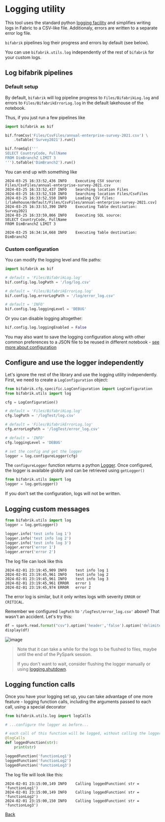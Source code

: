 # Logging utility

This tool uses the standard python [logging facility](https://docs.python.org/3/library/logging.html) and simplifies writing logs in Fabric to a CSV-like file. Additionaly, errors are written to a separate error log file. 

`bifabrik` pipelines log their progress and errors by default (see below).

You can use `bifabrik.utils.log` independently of the rest of `bifabrik` for your custom logs.

## Log bifabrik pipelines

### Default setup

By default, `bifabrik` will log pipeline progress to `Files/BifabrikLog.log`  and errors to `Files/BifabrikErrorLog.log` in the default lakehouse of the notebook.

Thus, if you just run a few pipelines like
```python
import bifabrik as bif

bif.fromCsv('Files/CsvFiles/annual-enterprise-survey-2021.csv') \
    .toTable('Survey2021').run()

bif.fromSql('''
SELECT CountryCode, FullName
FROM DimBranchZ LIMIT 3
''').toTable('DimBranch2').run()
```

You can end up with something like
```
2024-03-25 16:33:52,436	INFO	Executing CSV source: Files/CsvFiles/annual-enterprise-survey-2021.csv
2024-03-25 16:33:52,437	INFO	Searching location Files
2024-03-25 16:33:52,510	INFO	Searching location Files/CsvFiles
2024-03-25 16:33:52,550	INFO	Loading CSV files: [/lakehouse/default/Files/CsvFiles/annual-enterprise-survey-2021.csv]
2024-03-25 16:33:53,390	INFO	Executing Table destination: Survey2021
2024-03-25 16:33:59,866	INFO	Executing SQL source: 
SELECT CountryCode, FullName
FROM DimBranchZ LIMIT 3

2024-03-25 16:34:14,668	INFO	Executing Table destination: DimBranch2
```

### Custom configuration

You can modify the logging level and file paths:

```python
import bifabrik as bif

# default = 'Files/BifabrikLog.log'
bif.config.log.logPath = '/log/log.csv'

# default = 'Files/BifabrikErrorLog.log'
bif.config.log.errorLogPath = '/log/error_log.csv'

# default = 'INFO'
bif.config.log.loggingLevel = 'DEBUG'
```

Or you can disable logging altogether:

```python
bif.config.log.loggingEnabled = False
```

You may also want to save the logging configuration along with other common preferences to a  JSON file to be reused in different notebook - [see more about configuration](configuration.md)

## Configure and use the logger independently

Let's ignore the rest of the library and use the logging utility independently. First, we need to create a `LogConfiguration` object:

```python
from bifabrik.cfg.specific.LogConfiguration import LogConfiguration
from bifabrik.utils import log

cfg = LogConfiguration()

# default = 'Files/BifabrikLog.log'
cfg.logPath = '/logTest/log.csv'

# default = 'Files/BifabrikErrorLog.log'
cfg.errorLogPath = '/logTest/error_log.csv'

# default = 'INFO'
cfg.loggingLevel = 'DEBUG'

# set the config and get the logger
logger = log.configureLogger(cfg)
```

The `configureLogger` function returns a python [Logger](https://docs.python.org/3/library/logging.html#logging.Logger). Once configured, the logger is available globlly and can be retrieved using `getLogger()`

```python
from bifabrik.utils import log
logger = log.getLogger()
```

If you don't set the configuration, logs will not be written.

## Logging custom messages

```python
from bifabrik.utils import log
logger = log.getLogger()

logger.info('test info log 1')
logger.info('test info log 2')
logger.info('test info log 3')
logger.error('error 1')
logger.error('error 2')
```
The log file can look like this

```
2024-02-01 23:19:45,909	INFO	test info log 1
2024-02-01 23:19:45,961	INFO	test info log 2
2024-02-01 23:19:45,961	INFO	test info log 3
2024-02-01 23:19:45,961	ERROR	error 1
2024-02-01 23:19:45,974	ERROR	error 2
```

The error log is similar, but it only writes logs with severity `ERROR` or `CRITICAL`.

Remember we configured `logPath` to `'/logTest/error_log.csv'` above? That wasn't an accident. Let's try this:

```python
df = spark.read.format("csv").option('header','false').option('delimiter', '\t').load('Files/logTest/log.csv')
display(df)
```

![image](https://github.com/rjankovic/bifabrik/assets/2221666/23359ce9-5922-466d-bd86-9cd493c6e816)

> Note that it can take a while for the logs to be flushed to files, maybe until the end of the PySpark session.
> 
> If you don't want to wait, consider flushing the logger manually or using [logging.shutdown](https://docs.python.org/3/library/logging.html#logging.shutdown).

## Logging function calls

Once you have your logging set up, you can take advantage of one more feature - logging function calls, including the arguments passed to each call, using a special decorator

```python
from bifabrik.utils.log import logCalls

# ...configure the logger as before...

# each call of this function will be logged, without calling the logger directly
@logCalls
def loggedFunction(str):
    print(str)

loggedFunction('functionLog1')
loggedFunction('functionLog2')
loggedFunction('functionLog3')
```

The log file will look like this:

```
2024-02-01 23:15:00,149	INFO	Calling loggedFunction(	str = 'functionLog1')
2024-02-01 23:15:00,149	INFO	Calling loggedFunction(	str = 'functionLog2')
2024-02-01 23:15:00,150	INFO	Calling loggedFunction(	str = 'functionLog3')
```


[Back](../index.md)
